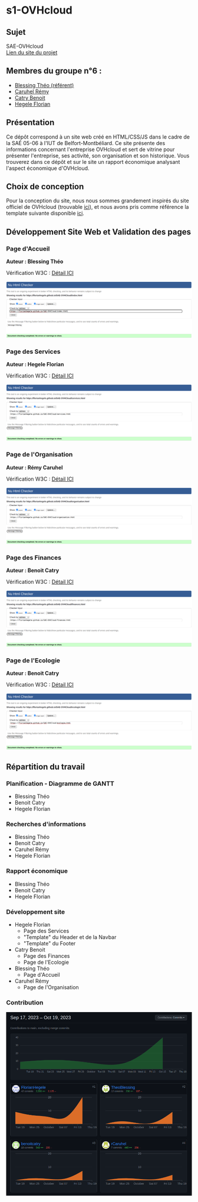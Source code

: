 # s1-OVHcloud

## Sujet  

SAE-OVHcloud\
[Lien du site du projet](https://florianhegele.github.io/SAE-OVHcloud/)

## Membres du groupe n°6 :  
 - [Blessing Théo (référent)](mailto:theo.blessing@edu.univ-fcomte.fr?subject=SAE_1_05_06)
 - [Caruhel Rémy](mailto:remy.caruhel@edu.univ-fcomte.fr?subject=SAE_1_05_06)  
 - [Catry Benoit](mailto:benoit.catry@edu.univ-fcomte.fr?subject=SAE_1_05_06)  
 - [Hegele Florian](mailto:florian.hegele@edu.univ-fcomte.fr?subject=SAE_1_05_06)  


## Présentation 
Ce dépôt correspond à un site web créé en HTML/CSS/JS dans le cadre de la SAÉ 05-06 à l'IUT de Belfort-Montbéliard. Ce site présente des informations concernant l'entreprise OVHcloud et sert de vitrine pour présenter l'entreprise, ses activité, son organisation et son historique. Vous trouverez dans ce dépôt et sur le site un rapport économique analysant l'aspect économique d'OVHcloud. 


## Choix de conception  
Pour la conception du site, nous nous sommes grandement inspirés du site officiel de OVHcloud (trouvable [ici](https://www.ovhcloud.com/fr/)), et nous avons pris comme référence la template suivante disponible [ici](https://startbootstrap.com/previews/clean-blog-jekyll).    


## Développement Site Web et Validation des pages

### Page d'Accueil
**Auteur : Blessing Théo**  

Vérification W3C : [Détail ICI](https://validator.w3.org/nu/?showsource=yes&showoutline=yes&showimagereport=yes&doc=https%3A%2F%2Fflorianhegele.github.io%2FSAE-OVHcloud%2Findex.html)


![capture d'écran de la conformité de la page ...](docs/verif-index.png)

### Page des Services
**Auteur : Hegele Florian**  

Vérification W3C : [Détail ICI](https://validator.w3.org/nu/?showsource=yes&showoutline=yes&showimagereport=yes&doc=https%3A%2F%2Fflorianhegele.github.io%2FSAE-OVHcloud%2Fservices.html)


![capture d'écran de la conformité de la page ...](docs/verif-services.png)

### Page de l'Organisation
**Auteur : Rémy Caruhel**  

Vérification W3C : [Détail ICI](https://validator.w3.org/nu/?showsource=yes&showoutline=yes&showimagereport=yes&doc=https%3A%2F%2Fflorianhegele.github.io%2FSAE-OVHcloud%2Forganisation.html)


![capture d'écran de la conformité de la page ...](docs/verif-organisation.png)

### Page des Finances
**Auteur : Benoit Catry**  

Vérification W3C : [Détail ICI](https://validator.w3.org/nu/?showsource=yes&showoutline=yes&showimagereport=yes&doc=https%3A%2F%2Fflorianhegele.github.io%2FSAE-OVHcloud%2Ffinances.html)


![capture d'écran de la conformité de la page ...](docs/verif-finances.png)

### Page de l'Ecologie
**Auteur : Benoit Catry**  

Vérification W3C : [Détail ICI](https://validator.w3.org/nu/?showsource=yes&showoutline=yes&showimagereport=yes&doc=https%3A%2F%2Fflorianhegele.github.io%2FSAE-OVHcloud%2Fecologie.html)


![capture d'écran de la conformité de la page ...](docs/verif-ecologie.png)


## Répartition du travail

### Planification - Diagramme de GANTT

- Blessing Théo
- Benoit Catry
- Hegele Florian


### Recherches d'informations

- Blessing Théo
- Benoit Catry
- Caruhel Rémy
- Hegele Florian


### Rapport économique

- Blessing Théo
- Benoit Catry
- Hegele Florian


### Développement site

- Hegele Florian
  - Page des Services
  - "Template" du Header et de la Navbar
  - "Template" du Footer
- Catry Benoit
  - Page des Finances
  - Page de l'Ecologie
- Blessing Théo
  - Page d'Accueil
- Caruhel Rémy
  - Page de l'Organisation


### Contribution

![capture d'écran de l'onglet contribution](docs/Contributeur.png)
